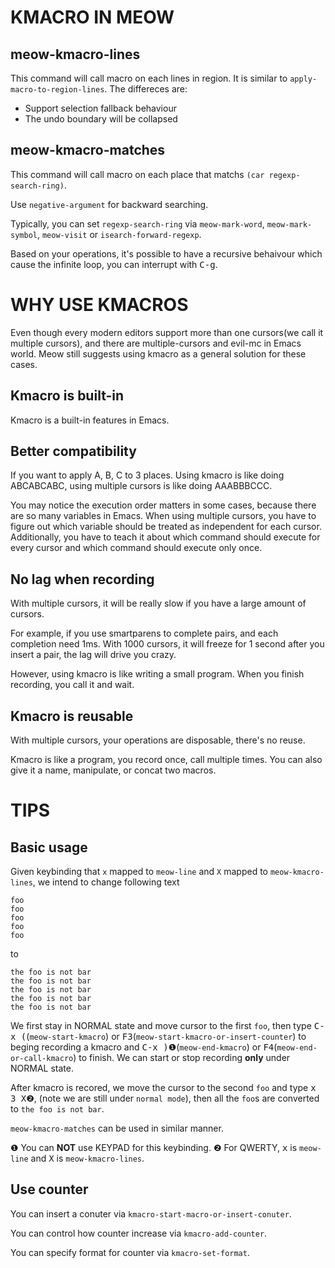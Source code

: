 # KMACRO IN MEOW

## meow-kmacro-lines

This command will call macro on each lines in region. It is similar to `apply-macro-to-region-lines`.
The differeces are:

- Support selection fallback behaviour
- The undo boundary will be collapsed

## meow-kmacro-matches

This command will call macro on each place that matchs `(car regexp-search-ring)`.

Use `negative-argument` for backward searching.

Typically, you can set `regexp-search-ring` via  `meow-mark-word`, `meow-mark-symbol`, `meow-visit` or `isearch-forward-regexp`.

Based on your operations, it's possible to have a recursive behaivour which cause the infinite loop, you can interrupt with <kbd>C-g</kbd>.

# WHY USE KMACROS

Even though every modern editors support more than one cursors(we call it multiple cursors), and there are multiple-cursors and evil-mc in Emacs world.
Meow still suggests using kmacro as a general solution for these cases.

## Kmacro is built-in
Kmacro is a built-in features in Emacs.

## Better compatibility
If you want to apply A, B, C to 3 places. Using kmacro is like doing ABCABCABC, using multiple cursors is like doing AAABBBCCC.

You may notice the execution order matters in some cases, because there are so many variables in Emacs.
When using multiple cursors, you have to figure out which variable should be treated as independent for each cursor.
Additionally, you have to teach it about which command should execute for every cursor and which command should execute only once.

## No lag when recording
With multiple cursors, it will be really slow if you have a large amount of cursors.

For example, if you use smartparens to complete pairs, and each completion need 1ms.
With 1000 cursors, it will freeze for 1 second after you insert a pair, the lag will drive you crazy.

However, using kmacro is like writing a small program. When you finish recording, you call it and wait.

## Kmacro is reusable
With multiple cursors, your operations are disposable, there's no reuse.

Kmacro is like a program, you record once, call multiple times. You can also give it a name, manipulate, or concat two macros.

# TIPS

## Basic usage
Given keybinding that `x` mapped to `meow-line` and `X` mapped to `meow-kmacro-lines`, we intend to change following text
```
foo
foo
foo
foo
foo
```
to
```
the foo is not bar
the foo is not bar
the foo is not bar
the foo is not bar
the foo is not bar
```
We first stay in NORMAL state and move cursor to the first `foo`, then type <kbd>C-x (</kbd>(`meow-start-kmacro`) or <kbd>F3</kbd>(`meow-start-kmacro-or-insert-counter`) to beging recording a kmacro and <kbd>C-x )</kbd>❶(`meow-end-kmacro`) or <kbd>F4</kbd>(`meow-end-or-call-kmacro`) to finish. We can start or stop recording **only** under NORMAL state.

After kmacro is recored, we move the cursor to the second `foo` and type <kbd>x 3 X</kbd>❷, (note we are still under `normal mode`), then all the `foo`s are converted to `the foo is not bar`.

`meow-kmacro-matches` can be used in similar manner.

❶ You can **NOT** use KEYPAD for this keybinding.
❷ For QWERTY, <kbd>x</kbd> is `meow-line` and <kbd>X</kbd> is `meow-kmacro-lines`.

## Use counter
You can insert a conuter via `kmacro-start-macro-or-insert-conuter`.

You can control how counter increase via `kmacro-add-counter`.

You can specify format for counter via `kmacro-set-format`.

